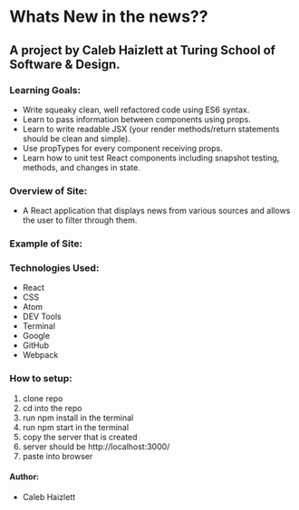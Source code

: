# Whats New in the news??

## A project by Caleb Haizlett at Turing School of Software & Design. 

### Learning Goals:
* Write squeaky clean, well refactored code using ES6 syntax.
* Learn to pass information between components using props.
* Learn to write readable JSX (your render methods/return statements should be clean and simple).
* Use propTypes for every component receiving props.
* Learn how to unit test React components including snapshot testing, methods, and changes in state.

### Overview of Site:
  * A React application that displays news from various sources and allows the user to filter through them.
  
### Example of Site:


### Technologies Used:
  * React
  * CSS
  * Atom
  * DEV Tools
  * Terminal
  * Google
  * GitHub
  * Webpack
  
### How to setup:
  1. clone repo
  2. cd into the repo
  3. run npm install in the terminal
  4. run npm start in the terminal
  5. copy the server that is created
  6. server should be http://localhost:3000/
  7. paste into browser

#### Author:
  * Caleb Haizlett
